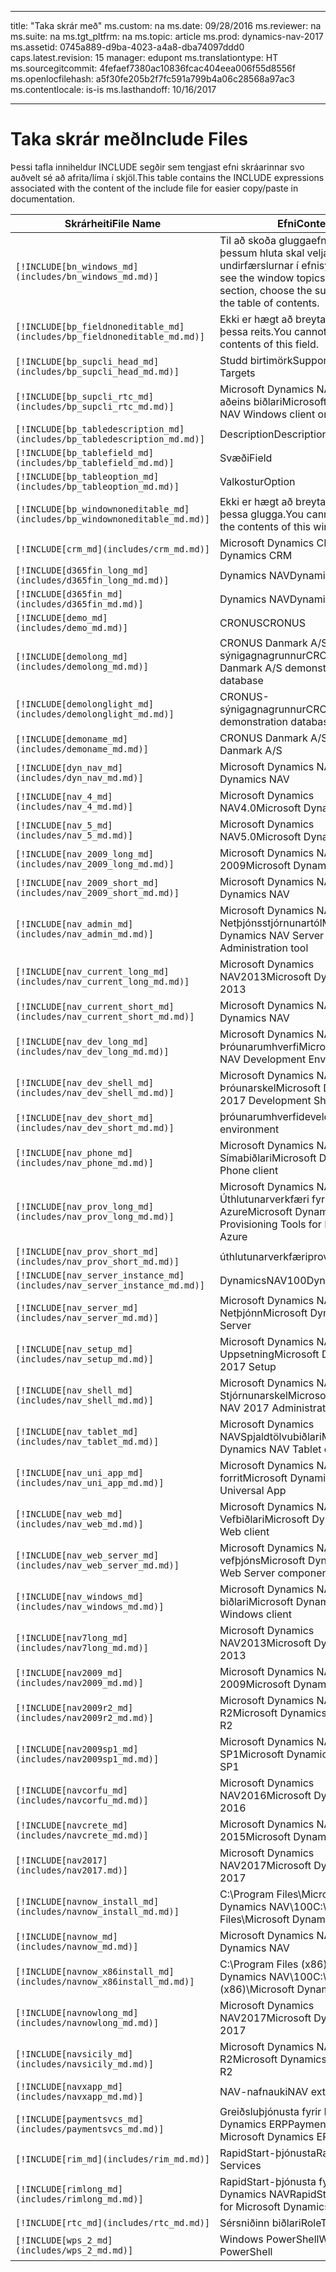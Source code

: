 
---
title: "Taka skrár með"
ms.custom: na
ms.date: 09/28/2016
ms.reviewer: na
ms.suite: na
ms.tgt_pltfrm: na
ms.topic: article
ms.prod: dynamics-nav-2017
ms.assetid: 0745a889-d9ba-4023-a4a8-dba74097ddd0
caps.latest.revision: 15
manager: edupont
ms.translationtype: HT
ms.sourcegitcommit: 4fefaef7380ac10836fcac404eea006f55d8556f
ms.openlocfilehash: a5f30fe205b2f7fc591a799b4a06c28568a97ac3
ms.contentlocale: is-is
ms.lasthandoff: 10/16/2017

---

# <a name="include-files"></a><span data-ttu-id="55c49-102">Taka skrár með</span><span class="sxs-lookup"><span data-stu-id="55c49-102">Include Files</span></span>

<span data-ttu-id="55c49-103">Þessi tafla inniheldur INCLUDE segðir sem tengjast efni skráarinnar svo auðvelt sé að afrita/líma í skjöl.</span><span class="sxs-lookup"><span data-stu-id="55c49-103">This table contains the INCLUDE expressions associated with the content of the include file for easier copy/paste in documentation.</span></span>

|<span data-ttu-id="55c49-104">Skrárheiti</span><span class="sxs-lookup"><span data-stu-id="55c49-104">File Name</span></span>   |<span data-ttu-id="55c49-105">Efni</span><span class="sxs-lookup"><span data-stu-id="55c49-105">Content</span></span>  |
|------------|---------|
|`[!INCLUDE[bn_windows_md](includes/bn_windows_md.md)]`|<span data-ttu-id="55c49-106">Til að skoða gluggaefnisatriðin í þessum hluta skal velja undirfærslurnar í efnisyfirlitinu.</span><span class="sxs-lookup"><span data-stu-id="55c49-106">To see the window topics in this section, choose the subentries in the table of contents.</span></span>|
|`[!INCLUDE[bp_fieldnoneditable_md](includes/bp_fieldnoneditable_md.md)]`|<span data-ttu-id="55c49-107">Ekki er hægt að breyta innihaldi þessa reits.</span><span class="sxs-lookup"><span data-stu-id="55c49-107">You cannot change the contents of this field.</span></span>|
|`[!INCLUDE[bp_supcli_head_md](includes/bp_supcli_head_md.md)]`|<span data-ttu-id="55c49-108">Studd birtimörk</span><span class="sxs-lookup"><span data-stu-id="55c49-108">Supported Display Targets</span></span>|
|`[!INCLUDE[bp_supcli_rtc_md](includes/bp_supcli_rtc_md.md)]`|<span data-ttu-id="55c49-109">Microsoft Dynamics NAV Windows aðeins biðlari</span><span class="sxs-lookup"><span data-stu-id="55c49-109">Microsoft Dynamics NAV Windows client only</span></span>|
|`[!INCLUDE[bp_tabledescription_md](includes/bp_tabledescription_md.md)]`|<span data-ttu-id="55c49-110">Description</span><span class="sxs-lookup"><span data-stu-id="55c49-110">Description</span></span>| 
|`[!INCLUDE[bp_tablefield_md](includes/bp_tablefield_md.md)]`|<span data-ttu-id="55c49-111">Svæði</span><span class="sxs-lookup"><span data-stu-id="55c49-111">Field</span></span>|
|`[!INCLUDE[bp_tableoption_md](includes/bp_tableoption_md.md)]`|<span data-ttu-id="55c49-112">Valkostur</span><span class="sxs-lookup"><span data-stu-id="55c49-112">Option</span></span>|
|`[!INCLUDE[bp_windownoneditable_md](includes/bp_windownoneditable_md.md)]`|<span data-ttu-id="55c49-113">Ekki er hægt að breyta innihaldi þessa glugga.</span><span class="sxs-lookup"><span data-stu-id="55c49-113">You cannot change the contents of this window.</span></span>|
|`[!INCLUDE[crm_md](includes/crm_md.md)]`|<span data-ttu-id="55c49-114">Microsoft Dynamics CRM</span><span class="sxs-lookup"><span data-stu-id="55c49-114">Microsoft Dynamics CRM</span></span>|
|`[!INCLUDE[d365fin_long_md](includes/d365fin_long_md.md)]`|<span data-ttu-id="55c49-115">Dynamics NAV</span><span class="sxs-lookup"><span data-stu-id="55c49-115">Dynamics NAV</span></span>|
|`[!INCLUDE[d365fin_md](includes/d365fin_md.md)]`|<span data-ttu-id="55c49-116">Dynamics NAV</span><span class="sxs-lookup"><span data-stu-id="55c49-116">Dynamics NAV</span></span>|
|`[!INCLUDE[demo_md](includes/demo_md.md)]`|<span data-ttu-id="55c49-117">CRONUS</span><span class="sxs-lookup"><span data-stu-id="55c49-117">CRONUS</span></span>|
|`[!INCLUDE[demolong_md](includes/demolong_md.md)]`|<span data-ttu-id="55c49-118">CRONUS Danmark A/S sýnigagnagrunnur</span><span class="sxs-lookup"><span data-stu-id="55c49-118">CRONUS Danmark A/S demonstration database</span></span>|
|`[!INCLUDE[demolonglight_md](includes/demolonglight_md.md)]`|<span data-ttu-id="55c49-119">CRONUS-sýnigagnagrunnur</span><span class="sxs-lookup"><span data-stu-id="55c49-119">CRONUS demonstration database</span></span>|
|`[!INCLUDE[demoname_md](includes/demoname_md.md)]`|<span data-ttu-id="55c49-120">CRONUS Danmark A/S</span><span class="sxs-lookup"><span data-stu-id="55c49-120">CRONUS Danmark A/S</span></span>|
|`[!INCLUDE[dyn_nav_md](includes/dyn_nav_md.md)]`|<span data-ttu-id="55c49-121">Microsoft Dynamics NAV</span><span class="sxs-lookup"><span data-stu-id="55c49-121">Microsoft Dynamics NAV</span></span>|
|`[!INCLUDE[nav_4_md](includes/nav_4_md.md)]`|<span data-ttu-id="55c49-122">Microsoft Dynamics NAV4.0</span><span class="sxs-lookup"><span data-stu-id="55c49-122">Microsoft Dynamics NAV 4.0</span></span>|
|`[!INCLUDE[nav_5_md](includes/nav_5_md.md)]`|<span data-ttu-id="55c49-123">Microsoft Dynamics NAV5.0</span><span class="sxs-lookup"><span data-stu-id="55c49-123">Microsoft Dynamics NAV 5.0</span></span>|
|`[!INCLUDE[nav_2009_long_md](includes/nav_2009_long_md.md)]`|<span data-ttu-id="55c49-124">Microsoft Dynamics NAV 2009</span><span class="sxs-lookup"><span data-stu-id="55c49-124">Microsoft Dynamics NAV 2009</span></span>|
|`[!INCLUDE[nav_2009_short_md](includes/nav_2009_short_md.md)]`|<span data-ttu-id="55c49-125">Microsoft Dynamics NAV</span><span class="sxs-lookup"><span data-stu-id="55c49-125">Microsoft Dynamics NAV</span></span>|
|`[!INCLUDE[nav_admin_md](includes/nav_admin_md.md)]`|<span data-ttu-id="55c49-126">Microsoft Dynamics NAV Netþjónsstjórnunartól</span><span class="sxs-lookup"><span data-stu-id="55c49-126">Microsoft Dynamics NAV Server Administration tool</span></span>|
|`[!INCLUDE[nav_current_long_md](includes/nav_current_long_md.md)]`|<span data-ttu-id="55c49-127">Microsoft Dynamics NAV2013</span><span class="sxs-lookup"><span data-stu-id="55c49-127">Microsoft Dynamics NAV 2013</span></span>|
|`[!INCLUDE[nav_current_short_md](includes/nav_current_short_md.md)]`|<span data-ttu-id="55c49-128">Microsoft Dynamics NAV</span><span class="sxs-lookup"><span data-stu-id="55c49-128">Microsoft Dynamics NAV</span></span>|
|`[!INCLUDE[nav_dev_long_md](includes/nav_dev_long_md.md)]`|<span data-ttu-id="55c49-129">Microsoft Dynamics NAV Þróunarumhverfi</span><span class="sxs-lookup"><span data-stu-id="55c49-129">Microsoft Dynamics NAV Development Environment</span></span>|
|`[!INCLUDE[nav_dev_shell_md](includes/nav_dev_shell_md.md)]`|<span data-ttu-id="55c49-130">Microsoft Dynamics NAV 2017 Þróunarskel</span><span class="sxs-lookup"><span data-stu-id="55c49-130">Microsoft Dynamics NAV 2017 Development Shell</span></span>|
|`[!INCLUDE[nav_dev_short_md](includes/nav_dev_short_md.md)]`|<span data-ttu-id="55c49-131">þróunarumhverfi</span><span class="sxs-lookup"><span data-stu-id="55c49-131">development environment</span></span>|
|`[!INCLUDE[nav_phone_md](includes/nav_phone_md.md)]`|<span data-ttu-id="55c49-132">Microsoft Dynamics NAV Símabiðlari</span><span class="sxs-lookup"><span data-stu-id="55c49-132">Microsoft Dynamics NAV Phone client</span></span>|
|`[!INCLUDE[nav_prov_long_md](includes/nav_prov_long_md.md)]`|<span data-ttu-id="55c49-133">Microsoft Dynamics NAV Úthlutunarverkfæri fyrir Microsoft Azure</span><span class="sxs-lookup"><span data-stu-id="55c49-133">Microsoft Dynamics NAV Provisioning Tools for Microsoft Azure</span></span>|
|`[!INCLUDE[nav_prov_short_md](includes/nav_prov_short_md.md)]`|<span data-ttu-id="55c49-134">úthlutunarverkfæri</span><span class="sxs-lookup"><span data-stu-id="55c49-134">provisioning tools</span></span>|
|`[!INCLUDE[nav_server_instance_md](includes/nav_server_instance_md.md)]`|<span data-ttu-id="55c49-135">DynamicsNAV100</span><span class="sxs-lookup"><span data-stu-id="55c49-135">DynamicsNAV100</span></span>|
|`[!INCLUDE[nav_server_md](includes/nav_server_md.md)]`|<span data-ttu-id="55c49-136">Microsoft Dynamics NAV Netþjónn</span><span class="sxs-lookup"><span data-stu-id="55c49-136">Microsoft Dynamics NAV Server</span></span>|
|`[!INCLUDE[nav_setup_md](includes/nav_setup_md.md)]`|<span data-ttu-id="55c49-137">Microsoft Dynamics NAV 2017 Uppsetning</span><span class="sxs-lookup"><span data-stu-id="55c49-137">Microsoft Dynamics NAV 2017 Setup</span></span>|
|`[!INCLUDE[nav_shell_md](includes/nav_shell_md.md)]`|<span data-ttu-id="55c49-138">Microsoft Dynamics NAV 2017 Stjórnunarskel</span><span class="sxs-lookup"><span data-stu-id="55c49-138">Microsoft Dynamics NAV 2017 Administration Shell</span></span>|
|`[!INCLUDE[nav_tablet_md](includes/nav_tablet_md.md)]`|<span data-ttu-id="55c49-139">Microsoft Dynamics NAVSpjaldtölvubiðlari</span><span class="sxs-lookup"><span data-stu-id="55c49-139">Microsoft Dynamics NAV Tablet client</span></span>|
|`[!INCLUDE[nav_uni_app_md](includes/nav_uni_app_md.md)]`|<span data-ttu-id="55c49-140">Microsoft Dynamics NAV Fjöltækja forrit</span><span class="sxs-lookup"><span data-stu-id="55c49-140">Microsoft Dynamics NAV Universal App</span></span>|
|`[!INCLUDE[nav_web_md](includes/nav_web_md.md)]`|<span data-ttu-id="55c49-141">Microsoft Dynamics NAV Vefbiðlari</span><span class="sxs-lookup"><span data-stu-id="55c49-141">Microsoft Dynamics NAV Web client</span></span>|
|`[!INCLUDE[nav_web_server_md](includes/nav_web_server_md.md)]`|<span data-ttu-id="55c49-142">Microsoft Dynamics NAV Íhlutir vefþjóns</span><span class="sxs-lookup"><span data-stu-id="55c49-142">Microsoft Dynamics NAV Web Server components</span></span>|
|`[!INCLUDE[nav_windows_md](includes/nav_windows_md.md)]`|<span data-ttu-id="55c49-143">Microsoft Dynamics NAV Windows biðlari</span><span class="sxs-lookup"><span data-stu-id="55c49-143">Microsoft Dynamics NAV Windows client</span></span>|
|`[!INCLUDE[nav7long_md](includes/nav7long_md.md)]`|<span data-ttu-id="55c49-144">Microsoft Dynamics NAV2013</span><span class="sxs-lookup"><span data-stu-id="55c49-144">Microsoft Dynamics NAV 2013</span></span>|
|`[!INCLUDE[nav2009_md](includes/nav2009_md.md)]`|<span data-ttu-id="55c49-145">Microsoft Dynamics NAV 2009</span><span class="sxs-lookup"><span data-stu-id="55c49-145">Microsoft Dynamics NAV 2009</span></span>|
|`[!INCLUDE[nav2009r2_md](includes/nav2009r2_md.md)]`|<span data-ttu-id="55c49-146">Microsoft Dynamics NAV 2009 R2</span><span class="sxs-lookup"><span data-stu-id="55c49-146">Microsoft Dynamics NAV 2009 R2</span></span>|
|`[!INCLUDE[nav2009sp1_md](includes/nav2009sp1_md.md)]`|<span data-ttu-id="55c49-147">Microsoft Dynamics NAV 2009 SP1</span><span class="sxs-lookup"><span data-stu-id="55c49-147">Microsoft Dynamics NAV 2009 SP1</span></span>|
|`[!INCLUDE[navcorfu_md](includes/navcorfu_md.md)]`|<span data-ttu-id="55c49-148">Microsoft Dynamics NAV2016</span><span class="sxs-lookup"><span data-stu-id="55c49-148">Microsoft Dynamics NAV 2016</span></span>|
|`[!INCLUDE[navcrete_md](includes/navcrete_md.md)]`|<span data-ttu-id="55c49-149">Microsoft Dynamics NAV 2015</span><span class="sxs-lookup"><span data-stu-id="55c49-149">Microsoft Dynamics NAV 2015</span></span>|
|`[!INCLUDE[nav2017](includes/nav2017.md)]`|<span data-ttu-id="55c49-150">Microsoft Dynamics NAV2017</span><span class="sxs-lookup"><span data-stu-id="55c49-150">Microsoft Dynamics NAV 2017</span></span>|
|`[!INCLUDE[navnow_install_md](includes/navnow_install_md.md)]`|<span data-ttu-id="55c49-151">C:\\Program Files\\Microsoft Dynamics NAV\\100</span><span class="sxs-lookup"><span data-stu-id="55c49-151">C:\\Program Files\\Microsoft Dynamics NAV\\100</span></span>|
|`[!INCLUDE[navnow_md](includes/navnow_md.md)]`|<span data-ttu-id="55c49-152">Microsoft Dynamics NAV</span><span class="sxs-lookup"><span data-stu-id="55c49-152">Microsoft Dynamics NAV</span></span>|
|`[!INCLUDE[navnow_x86install_md](includes/navnow_x86install_md.md)]`|<span data-ttu-id="55c49-153">C:\\Program Files \(x86\)\\Microsoft Dynamics NAV\\100</span><span class="sxs-lookup"><span data-stu-id="55c49-153">C:\\Program Files \(x86\)\\Microsoft Dynamics NAV\\100</span></span>|
|`[!INCLUDE[navnowlong_md](includes/navnowlong_md.md)]`|<span data-ttu-id="55c49-154">Microsoft Dynamics NAV2017</span><span class="sxs-lookup"><span data-stu-id="55c49-154">Microsoft Dynamics NAV 2017</span></span>|
|`[!INCLUDE[navsicily_md](includes/navsicily_md.md)]`|<span data-ttu-id="55c49-155">Microsoft Dynamics NAV 2013 R2</span><span class="sxs-lookup"><span data-stu-id="55c49-155">Microsoft Dynamics NAV 2013 R2</span></span>|
|`[!INCLUDE[navxapp_md](includes/navxapp_md.md)]`|<span data-ttu-id="55c49-156">NAV-nafnauki</span><span class="sxs-lookup"><span data-stu-id="55c49-156">NAV extension</span></span>|
|`[!INCLUDE[paymentsvcs_md](includes/paymentsvcs_md.md)]`|<span data-ttu-id="55c49-157">Greiðsluþjónusta fyrir Microsoft Dynamics ERP</span><span class="sxs-lookup"><span data-stu-id="55c49-157">Payment Services for Microsoft Dynamics ERP</span></span>|
|`[!INCLUDE[rim_md](includes/rim_md.md)]`|<span data-ttu-id="55c49-158">RapidStart-þjónusta</span><span class="sxs-lookup"><span data-stu-id="55c49-158">RapidStart Services</span></span>|
|`[!INCLUDE[rimlong_md](includes/rimlong_md.md)]`|<span data-ttu-id="55c49-159">RapidStart-þjónusta fyrir Microsoft Dynamics NAV</span><span class="sxs-lookup"><span data-stu-id="55c49-159">RapidStart Services for Microsoft Dynamics NAV</span></span>|
|`[!INCLUDE[rtc_md](includes/rtc_md.md)]`|<span data-ttu-id="55c49-160">Sérsniðinn biðlari</span><span class="sxs-lookup"><span data-stu-id="55c49-160">RoleTailored client</span></span>|
|`[!INCLUDE[wps_2_md](includes/wps_2_md.md)]`|<span data-ttu-id="55c49-161">Windows PowerShell</span><span class="sxs-lookup"><span data-stu-id="55c49-161">Windows PowerShell</span></span>|

